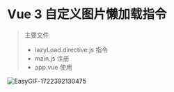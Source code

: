 # Vue 3 自定义图片懒加载指令

> 主要文件
> - lazyLoad.directive.js 指令
> - main.js 注册
> - app.vue 使用

![EasyGIF-1722392130475](https://github.com/user-attachments/assets/3a54dbbb-f3f1-4b1f-9f9c-f6f01c011fae)

